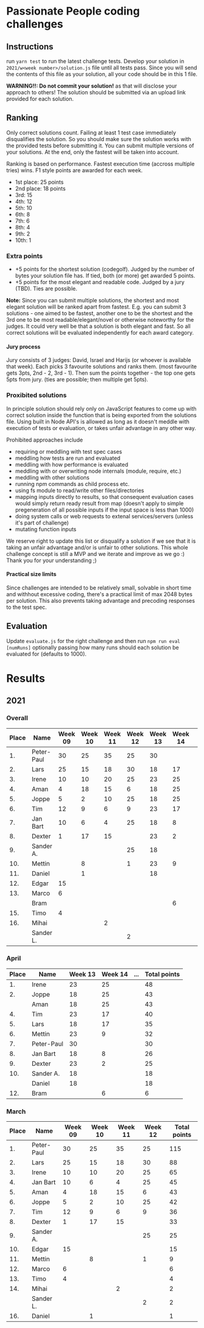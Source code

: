 # Passionate People coding challenges
## Instructions

run `yarn test` to run the latest challenge tests.
Develop your solution in `2021/w<week number>/solution.js` file until all tests pass.
Since you will send the contents of this file as your solution, all your code should be in this 1 file.

**WARNING!!: Do not commit your solution!** as that will disclose your approach to others!
The solution should be submitted via an upload link provided for each solution.

## Ranking
Only correct solutions count. Failing at least 1 test case immediately disqualifies the solution.
So you should make sure the solution works with the provided tests before submitting it.
You can submit multiple versions of your solutions. At the end, only the fastest will be taken into account.

Ranking is based on performance. Fastest execution time (accross multiple tries) wins. F1 style points are awarded for each week.
- 1st place: 25 points
- 2nd place: 18 points
- 3rd: 15
- 4th: 12
- 5th: 10
- 6th: 8
- 7th: 6
- 8th: 4
- 9th: 2
- 10th: 1

### Extra points

- +5 points for the shortest solution (codegolf). Judged by the number of bytes your solution file has. If tied, both (or more) get awarded 5 points.
- +5 points for the most elegant and readable code. Judged by a jury (TBD). Ties are possible.

**Note:** Since you can submit multiple solutions, the shortest and most elegant solution will be ranked apart from fastest. E.g. you can submit 3 solutions - one aimed to be fastest, another one to be the shortest and the 3rd one to be most readable/elegant/novel or otherwise noteworthy for the judges. It could very well be that a solution is both elegant and fast. So all correct solutions will be evaluated independently for each award category.

#### Jury process

Jury consists of 3 judges: David, Israel and Harijs (or whoever is available that week).
Each picks 3 favourite solutions and ranks them. (most favourite gets 3pts, 2nd - 2, 3rd - 1).
Then sum the points together - the top one gets 5pts from jury. (ties are possible; then multiple get 5pts).

### Proxibited solutions

In principle solution should rely only on JavaScript features to come up with correct solution inside the function that is being exported from the solutions file.
Using built in Node API's is allowed as long as it doesn't meddle with execution of tests or evaluation, or takes unfair advantage in any other way.

Prohibited approaches include
- requiring or meddling with test spec cases
- meddling how tests are run and evaluated
- meddling with how performance is evaluated
- meddling with or overwriting node internals (module, require, etc.)
- meddling with other solutions
- running npm commands as child process etc.
- using fs module to read/write other files/directories
- mapping inputs directly to results, so that consequent evaluation cases would simply return ready result from map (doesn't apply to simple pregeneration of all possible inputs if the input space is less than 1000)
- doing system calls or web requests to extenal services/servers (unless it's part of challenge)
- mutating function inputs

We reserve right to update this list or disqualify a solution if we see that it is taking an unfair advantage and/or is unfair to other solutions.
This whole challenge concept is still a MVP and we iterate and improve as we go :) Thank you for your understanding ;)

#### Practical size limits

Since challenges are intended to be relatively small, solvable in short time and withhout excessive coding, there's a practical limit of max 2048 bytes per solution.
This also prevents taking advantage and precoding responses to the test spec.

## Evaluation

Update `evaluate.js` for the right challenge and then run `npm run eval [numRuns]` optionally passing how many runs should each solution be evaluated for (defaults to 1000).


# Results
## 2021
### Overall

| Place | Name       | Week 09 | Week 10 | Week 11 | Week 12   | Week 13   | Week 14  |       | Total points |
|-------|------------|---------|---------|---------|-----------|-----------|----------|-------|--------------|
| 1.    | Peter-Paul | 30      | 25      | 35      | 25        | 30        |          |       | 145          |
| 2.    | Lars       | 25      | 15      | 18      | 30        | 18        | 17       |       | 123          |
| 3.    | Irene      | 10      | 10      | 20      | 25        | 23        | 25       |       | 113          |
| 4.    | Aman       | 4       | 18      | 15      | 6         | 18        | 25       |       | 86           |
| 5.    | Joppe      | 5       | 2       | 10      | 25        | 18        | 25       |       | 85           |
| 6.    | Tim        | 12      | 9       | 6       | 9         | 23        | 17       |       | 76           |
| 7.    | Jan Bart   | 10      | 6       | 4       | 25        | 18        | 8        |       | 71           |
| 8.    | Dexter     | 1       | 17      | 15      |           | 23        | 2        |       | 58           |
| 9.    | Sander A.  |         |         |         | 25        | 18        |          |       | 43           |
| 10.   | Mettin     |         | 8       |         | 1         | 23        | 9        |       | 41           |
| 11.   | Daniel     |         | 1       |         |           | 18        |          |       | 19           |
| 12.   | Edgar      | 15      |         |         |           |           |          |       | 15           |
| 13.   | Marco      | 6       |         |         |           |           |          |       | 6            |
|       | Bram       |         |         |         |           |           | 6        |       | 6            |
| 15.   | Timo       | 4       |         |         |           |           |          |       | 4            |
| 16.   | Mihai      |         |         | 2       |           |           |          |       | 2            |
|       | Sander L.  |         |         |         | 2         |           |          |       | 2            |


### April


| Place | Name        | Week 13     | Week 14  | ...      | Total points |
|-------|-------------|-------------|----------|----------|--------------|
| 1.    | Irene       | 23          | 25       |          | 48           |
| 2.    | Joppe       | 18          | 25       |          | 43           |
|       | Aman        | 18          | 25       |          | 43           |
| 4.    | Tim         | 23          | 17       |          | 40           |
| 5.    | Lars        | 18          | 17       |          | 35           |
| 6.    | Mettin      | 23          | 9        |          | 32           |
| 7.    | Peter-Paul  | 30          |          |          | 30           |
| 8.    | Jan Bart    | 18          | 8        |          | 26           |
| 9.    | Dexter      | 23          | 2        |          | 25           |
| 10.   | Sander A.   | 18          |          |          | 18           |
|       | Daniel      | 18          |          |          | 18           |
| 12.   | Bram        |             | 6        |          | 6            |


### March

| Place | Name       | Week 09 | Week 10 | Week 11 | Week 12   | Total points |
|-------|------------|---------|---------|---------|-----------|--------------|
| 1.    | Peter-Paul | 30      | 25      | 35      | 25        | 115          |
| 2.    | Lars       | 25      | 15      | 18      | 30        | 88           |
| 3.    | Irene      | 10      | 10      | 20      | 25        | 65           |
| 4.    | Jan Bart   | 10      | 6       | 4       | 25        | 45           |
| 5.    | Aman       | 4       | 18      | 15      | 6         | 43           |
| 6.    | Joppe      | 5       | 2       | 10      | 25        | 42           |
| 7.    | Tim        | 12      | 9       | 6       | 9         | 36           |
| 8.    | Dexter     | 1       | 17      | 15      |           | 33           |
| 9.    | Sander A.  |         |         |         | 25        | 25           |
| 10.   | Edgar      | 15      |         |         |           | 15           |
| 11.   | Mettin     |         | 8       |         | 1         | 9            |
| 12.   | Marco      | 6       |         |         |           | 6            |
| 13.   | Timo       | 4       |         |         |           | 4            |
| 14.   | Mihai      |         |         | 2       |           | 2            |
|       | Sander L.  |         |         |         | 2         | 2            |
| 16.   | Daniel     |         | 1       |         |           | 1            |
